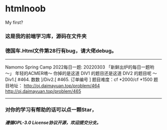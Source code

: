 # htmlnoob
My first?
### 这是我的前端学习库，源码在文件夹
### 德国车.Html文件第28行有bug，请大佬debug。

------------

Namomo Spring Camp 2022每日一题:
20220303
「新鲜出炉的每日一题哟～」
年轻的ACMER唷～ 你掉的是这道 DIV1 的题目还是这道 DIV2 的题目呢 ～
Div1.[ #464. 数数 ]/Div2.[ #465. 订单编号 ]
题目难度：cf *2000/cf *1500
题目地址：
http://oj.daimayuan.top/problem/464
http://oj.daimayuan.top/problem/465


------------


### 对你的学习有帮助的话可以点一颗Star，
##### 遵循GPL-3.0 License协议开源，欢迎提交分支。
